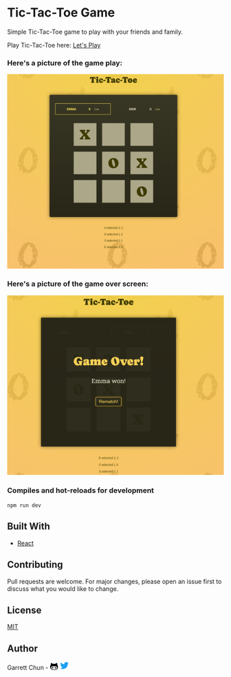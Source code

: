 # Tic-Tac-Toe Game

Simple Tic-Tac-Toe game to play with your friends and family.

Play Tic-Tac-Toe here:
[Let's Play](https://tic-tac-toe-react-game.web.app/)

### Here's a picture of the game play:

![TicTacToeGameplay](./src/assets/tictactoeplay.png)

### Here's a picture of the game over screen:

![TicTacToeGameOverScreen](./src/assets/tictactoeend.png)

### Compiles and hot-reloads for development

```
npm run dev
```

## Built With

- [React](https://https://react.dev/)

## Contributing

Pull requests are welcome. For major changes, please open an issue first to discuss what you would like to change.

## License

[MIT](https://choosealicense.com/licenses/mit/)

## Author

Garrett Chun - [![Github][1.1]][1] [![Twitter][1.2]][2]

[1.1]: ./src/assets/githubCat.png
[1.2]: ./src/assets/twitter20.png
[1]: https://github.com/KapakahiCoder
[2]: http://www.twitter.com/KapakahiCoder
